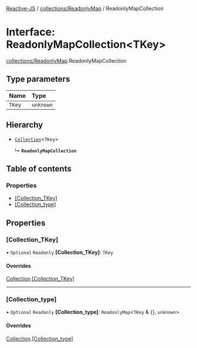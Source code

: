 [Reactive-JS](../README.md) / [collections/ReadonlyMap](../modules/collections_ReadonlyMap.md) / ReadonlyMapCollection

# Interface: ReadonlyMapCollection<TKey\>

[collections/ReadonlyMap](../modules/collections_ReadonlyMap.md).ReadonlyMapCollection

## Type parameters

| Name | Type |
| :------ | :------ |
| `TKey` | `unknown` |

## Hierarchy

- [`Collection`](collections.Collection.md)<`TKey`\>

  ↳ **`ReadonlyMapCollection`**

## Table of contents

### Properties

- [[Collection\_TKey]](collections_ReadonlyMap.ReadonlyMapCollection.md#[collection_tkey])
- [[Collection\_type]](collections_ReadonlyMap.ReadonlyMapCollection.md#[collection_type])

## Properties

### [Collection\_TKey]

• `Optional` `Readonly` **[Collection\_TKey]**: `TKey`

#### Overrides

[Collection](collections.Collection.md).[[Collection_TKey]](collections.Collection.md#[collection_tkey])

___

### [Collection\_type]

• `Optional` `Readonly` **[Collection\_type]**: `ReadonlyMap`<`TKey` & {}, `unknown`\>

#### Overrides

[Collection](collections.Collection.md).[[Collection_type]](collections.Collection.md#[collection_type])
